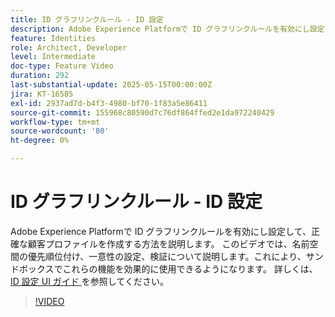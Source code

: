 ```yaml
---
title: ID グラフリンクルール - ID 設定
description: Adobe Experience Platformで ID グラフリンクルールを有効にし設定して、正確な顧客プロファイルを作成する方法を説明します。
feature: Identities
role: Architect, Developer
level: Intermediate
doc-type: Feature Video
duration: 292
last-substantial-update: 2025-05-15T00:00:00Z
jira: KT-16585
exl-id: 2937ad7d-b4f3-4980-bf70-1f83a5e86411
source-git-commit: 155968c80590d7c76df864ffed2e1da972240429
workflow-type: tm+mt
source-wordcount: '80'
ht-degree: 0%

---
```


# ID グラフリンクルール - ID 設定

Adobe Experience Platformで ID グラフリンクルールを有効にし設定して、正確な顧客プロファイルを作成する方法を説明します。 このビデオでは、名前空間の優先順位付け、一意性の設定、検証について説明します。これにより、サンドボックスでこれらの機能を効果的に使用できるようになります。 詳しくは、[ID 設定 UI ガイド ](https://experienceleague.adobe.com/ja/docs/experience-platform/identity/features/identity-graph-linking-rules/identity-settings-ui) を参照してください。

>[!VIDEO](https://video.tv.adobe.com/v/3458487/?learn=on&enablevpops)
